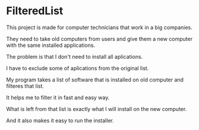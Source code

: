 # FilteredList
This project is made for computer technicians that work in a big companies. 

They need to take old computers from users and give them a new computer with the same installed applications. 

The problem is that I don't need to install all aplications. 

I have to exclude some of aplications from the original list. 

My program takes a list of software that is installed on old computer and filteres that list. 

It helps me to filter it in fast and easy way.

What is left from that list is exactly what I will install on the new computer. 

And it also makes it easy to run the installer.
